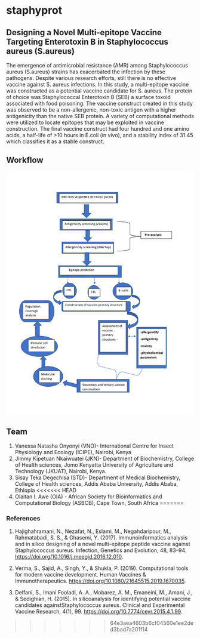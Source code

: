 # staphyprot
## Designing a Novel Multi-epitope Vaccine Targeting  Enterotoxin B in Staphylococcus aureus (S.aureus)

The emergence of antimicrobial resistance (AMR) among Staphylococcus aureus (S.aureus) strains has exacerbated the infection by these pathogens. Despite various research efforts, still there is no effective vaccine against S. aureus infections. In this study, a multi-epitope vaccine was constructed as a potential vaccine candidate for S. aureus. The protein of choice was Staphylococcal Enterotoxin B (SEB) a surface toxoid associated with food poisoning. The vaccine construct created in this study was observed to be a non-allergenic, non-toxic antigen with a higher antigenicity than the native SEB protein. A variety of computational methods were utilized to locate epitopes that may be exploited in vaccine construction. The final vaccine construct had four hundred and one amino acids, a half-life of >10 hours in E.coli (in vivo), and a stability index of 31.45 which classifies it as a stable construct.

## Workflow
![image](workflow/workflow_diagram.jpeg)

## Team
1. Vanessa Natasha Onyonyi (VNO)- International Centre for Insect Physiology and Ecology (ICIPE), Nairobi, ‎Kenya
2. Jimmy Kipetuan Nkaiwuatei (JKN)- Department of Biochemistry, College of Health sciences, Jomo Kenyatta University of Agriculture and Technology (JKUAT), Nairobi, Kenya.
3. Sisay Teka Degechisa (STD)- Department of Medical Biochemistry, College of Health sciences, Addis Ababa University, Addis Ababa,  Ethiopia
<<<<<<< HEAD
4. Olaitan I. Awe (OIA) - African Society for Bioinformatics and Computational Biology (ASBCB), Cape Town, South Africa
=======

### References 
1. Hajighahramani, N., Nezafat, N., Eslami, M., Negahdaripour, M., Rahmatabadi, S. S., & Ghasemi, Y. (2017). Immunoinformatics analysis and in silico designing of a novel multi-epitope peptide vaccine against Staphylococcus aureus. Infection, Genetics and Evolution, 48, 83–94. https://doi.org/10.1016/j.meegid.2016.12.010.

2. Verma, S., Sajid, A., Singh, Y., & Shukla, P. (2019). Computational tools for modern vaccine development. Human Vaccines & Immunotherapeutics. https://doi.org/10.1080/21645515.2019.1670035.

3. Delfani, S., Imani Fooladi, A. A., Mobarez, A. M., Emaneini, M., Amani, J., & Sedighian, H. (2015). In silicoanalysis for identifying potential vaccine candidates againstStaphylococcus aureus. Clinical and Experimental Vaccine Research, 4(1), 99. https://doi.org/10.7774/cevr.2015.4.1.99.
>>>>>>> 64e3aea4603b6cf04560e1ee2ded3bad7a201f14
